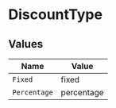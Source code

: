 # DiscountType


## Values

| Name         | Value        |
| ------------ | ------------ |
| `Fixed`      | fixed        |
| `Percentage` | percentage   |